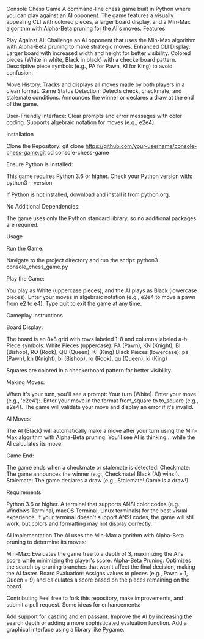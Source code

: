 Console Chess Game
A command-line chess game built in Python where you can play against an AI opponent. The game features a visually appealing CLI with colored pieces, a larger board display, and a Min-Max algorithm with Alpha-Beta pruning for the AI's moves.
Features

Play Against AI: Challenge an AI opponent that uses the Min-Max algorithm with Alpha-Beta pruning to make strategic moves.
Enhanced CLI Display:
Larger board with increased width and height for better visibility.
Colored pieces (White in white, Black in black) with a checkerboard pattern.
Descriptive piece symbols (e.g., PA for Pawn, KI for King) to avoid confusion.


Move History: Tracks and displays all moves made by both players in a clean format.
Game Status Detection:
Detects check, checkmate, and stalemate conditions.
Announces the winner or declares a draw at the end of the game.


User-Friendly Interface:
Clear prompts and error messages with color coding.
Supports algebraic notation for moves (e.g., e2e4).



Installation

Clone the Repository:
git clone https://github.com/your-username/console-chess-game.git
cd console-chess-game


Ensure Python is Installed:

This game requires Python 3.6 or higher. Check your Python version with:
python3 --version


If Python is not installed, download and install it from python.org.


No Additional Dependencies:

The game uses only the Python standard library, so no additional packages are required.



Usage

Run the Game:

Navigate to the project directory and run the script:
python3 console_chess_game.py




Play the Game:

You play as White (uppercase pieces), and the AI plays as Black (lowercase pieces).
Enter your moves in algebraic notation (e.g., e2e4 to move a pawn from e2 to e4).
Type quit to exit the game at any time.



Gameplay Instructions

Board Display:

The board is an 8x8 grid with rows labeled 1-8 and columns labeled a-h.
Piece symbols:
White Pieces (uppercase): PA (Pawn), KN (Knight), BI (Bishop), RO (Rook), QU (Queen), KI (King)
Black Pieces (lowercase): pa (Pawn), kn (Knight), bi (Bishop), ro (Rook), qu (Queen), ki (King)


Squares are colored in a checkerboard pattern for better visibility.


Making Moves:

When it's your turn, you'll see a prompt: Your turn (White). Enter your move (e.g., 'e2e4'):.
Enter your move in the format from_square to to_square (e.g., e2e4).
The game will validate your move and display an error if it's invalid.


AI Moves:

The AI (Black) will automatically make a move after your turn using the Min-Max algorithm with Alpha-Beta pruning.
You'll see AI is thinking... while the AI calculates its move.


Game End:

The game ends when a checkmate or stalemate is detected.
Checkmate: The game announces the winner (e.g., Checkmate! Black (AI) wins!).
Stalemate: The game declares a draw (e.g., Stalemate! Game is a draw!).


Requirements

Python 3.6 or higher.
A terminal that supports ANSI color codes (e.g., Windows Terminal, macOS Terminal, Linux terminals) for the best visual experience.
If your terminal doesn't support ANSI codes, the game will still work, but colors and formatting may not display correctly.



AI Implementation
The AI uses the Min-Max algorithm with Alpha-Beta pruning to determine its moves:

Min-Max: Evaluates the game tree to a depth of 3, maximizing the AI's score while minimizing the player's score.
Alpha-Beta Pruning: Optimizes the search by pruning branches that won't affect the final decision, making the AI faster.
Board Evaluation: Assigns values to pieces (e.g., Pawn = 1, Queen = 9) and calculates a score based on the pieces remaining on the board.

Contributing
Feel free to fork this repository, make improvements, and submit a pull request. Some ideas for enhancements:

Add support for castling and en passant.
Improve the AI by increasing the search depth or adding a more sophisticated evaluation function.
Add a graphical interface using a library like Pygame.

